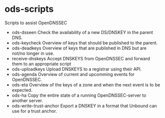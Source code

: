 ods-scripts
===========

Scripts to assist OpenDNSSEC

 * ods-dsseen               Check the availability of a new DS/DNSKEY in the parent DNS.
 * ods-keycheck             Overview of keys that should be published to the parent.
 * ods-deadkeys             Overview of keys that are published in DNS but are not/no longer in use.
 * receive-dnskeys          Accept DNSKEYS from OpenDNSSEC and forward them to an appropriate script
 * ods-uploadkeys           Upload DNSKEYS to a registrar using their API.
 * ods-agenda               Overview of current and upcomming events for OpenDNSSEC.
 * ods-eta <zone>           Overview of the keys of a zone and when the next event is to be expected.
 * ods-ha                   Copy the entire state of a running OpenDNSSEC-server to another server.
 * ods-write-trust-anchor   Export a DNSKEY in a format that Unbound can use for a trust anchor.
